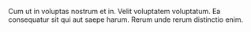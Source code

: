 Cum ut in voluptas nostrum et in. Velit voluptatem voluptatum. Ea consequatur sit qui aut saepe harum. Rerum unde rerum distinctio enim.